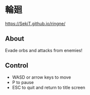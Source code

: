 # 輪廻

https://SekiT.github.io/ringne/

## About

Evade orbs and attacks from enemies!

## Control

- WASD or arrow keys to move
- P to pause
- ESC to quit and return to title screen
